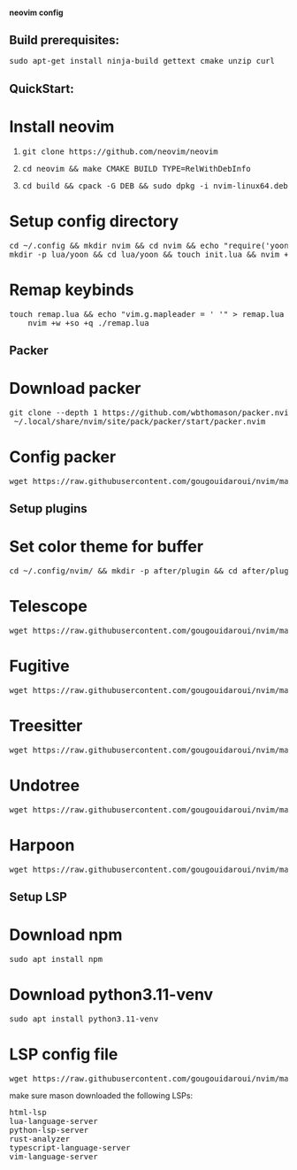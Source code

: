#### neovim config
## Build prerequisites:
<pre>
sudo apt-get install ninja-build gettext cmake unzip curl</pre>

## QuickStart:
# Install neovim
1. <pre>git clone https://github.com/neovim/neovim</pre>
2. <pre>cd neovim && make CMAKE_BUILD_TYPE=RelWithDebInfo</pre>
3. <pre>cd build && cpack -G DEB && sudo dpkg -i nvim-linux64.deb</pre>

# Setup config directory
<pre>
cd ~/.config && mkdir nvim && cd nvim && echo "require('yoon')" > init.lua && \
mkdir -p lua/yoon && cd lua/yoon && touch init.lua && nvim +w +so +q .</pre>

# Remap keybinds
<pre>
touch remap.lua && echo "vim.g.mapleader = ' '" > remap.lua && echo "vim.keymap.set('n', '<leader>pv', vim.cmd.Ex)" >> remap.lua &&\
    nvim +w +so +q ./remap.lua</pre>

## Packer
# Download packer
<pre>
git clone --depth 1 https://github.com/wbthomason/packer.nvim\
 ~/.local/share/nvim/site/pack/packer/start/packer.nvim</pre>
# Config packer
<pre>
wget https://raw.githubusercontent.com/gougouidaroui/nvim/main/lua/yoon/packer.lua && nvim +w +so +PackerSync ./packer.lua
</pre>

## Setup plugins
# Set color theme for buffer
<pre>
cd ~/.config/nvim/ && mkdir -p after/plugin && cd after/plugin && wget https://raw.githubusercontent.com/gougouidaroui/nvim/main/after/plugin/colors.lua && nvim +so +q ./colors.lua
</pre>

# Telescope
<pre>
wget https://raw.githubusercontent.com/gougouidaroui/nvim/main/after/plugin/telescope.lua && nvim +so ./telescope.lua
</pre>

# Fugitive
<pre>
wget https://raw.githubusercontent.com/gougouidaroui/nvim/main/after/plugin/fugitive.lua && nvim +so ./fugitive.lua
</pre>

# Treesitter
<pre>
wget https://raw.githubusercontent.com/gougouidaroui/nvim/main/after/plugin/treesitter.lua && nvim +so ./treesitter.lua
</pre>

# Undotree
<pre>
wget https://raw.githubusercontent.com/gougouidaroui/nvim/main/after/plugin/undotree.lua && nvim +so ./undotree.lua
</pre>

# Harpoon
<pre>
wget https://raw.githubusercontent.com/gougouidaroui/nvim/main/after/plugin/harpoon.lua && nvim +so ./harpoon.lua
</pre>

## Setup LSP
# Download npm
<pre>
sudo apt install npm
</pre>
# Download python3.11-venv
<pre>
sudo apt install python3.11-venv
</pre>

# LSP config file
<pre>
wget https://raw.githubusercontent.com/gougouidaroui/nvim/main/after/plugin/lsp.lua && nvim +so ./lsp.lua
</pre>

make sure mason downloaded the following LSPs:
<pre>
html-lsp
lua-language-server
python-lsp-server
rust-analyzer
typescript-language-server
vim-language-server
</pre>
